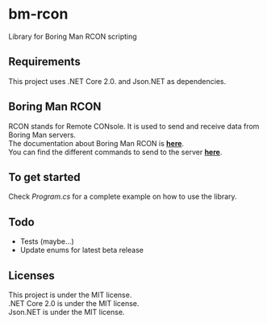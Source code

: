 # bm-rcon
Library for Boring Man RCON scripting

## Requirements
This project uses .NET Core 2.0. and Json.NET as dependencies.

## Boring Man RCON
RCON stands for Remote CONsole. It is used to send and receive data from Boring Man servers.  
The documentation about Boring Man RCON is **[here](https://github.com/Spasman/rcon_example)**.  
You can find the different commands to send to the server **[here](https://github.com/coyote963/bm-boilerplate#additional-server-commands-you-can-send-these-packets-via-rcon-besides-the-request-data-ones)**.

## To get started
Check *Program.cs* for a complete example on how to use the library.

## Todo
- Tests (maybe...)
- Update enums for latest beta release

## Licenses
This project is under the MIT license.  
.NET Core 2.0 is under the MIT license.  
Json.NET is under the MIT license.
